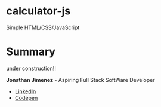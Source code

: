 # calculator-js

Simple HTML/CSS/JavaScript

# Summary

under construction!!

**Jonathan Jimenez** - Aspiring Full Stack SoftWare Developer

- [LinkedIn](https://www.linkedin.com/in/jonathan-jimenez101/)
- [Codepen](https://codepen.io/jonathanj101/)
